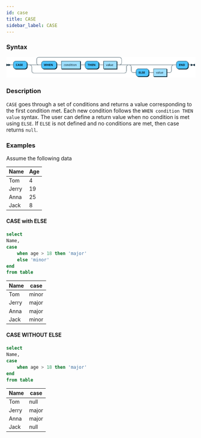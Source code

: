 ```yaml
---
id: case
title: CASE
sidebar_label: CASE
---
```


### Syntax
![alt-text](assets/case-def.svg)

### Description
`CASE` goes through a set of conditions and returns a value corresponding to the first condition met.
Each new condition follows the `WHEN condition THEN value` syntax.
The user can define a return value when no condition is met using `ELSE`.
If `ELSE` is not defined and no conditions are met, then case returns `null`.

### Examples
Assume the following data

| Name | Age |
|---|---|
| Tom | 4 |
| Jerry | 19 |
| Anna | 25 |
| Jack | 8 |

#### CASE with ELSE

```sql
select 
Name, 
case
    when age > 18 then 'major'
    else 'minor'
end 
from table
```

| Name | case |
|---|---|
| Tom | minor |
| Jerry | major |
| Anna | major |
| Jack | minor |


#### CASE WITHOUT ELSE

```sql
select 
Name, 
case
    when age > 18 then 'major'
end 
from table
```

| Name | case |
|---|---|
| Tom | null |
| Jerry | major |
| Anna | major |
| Jack | null |